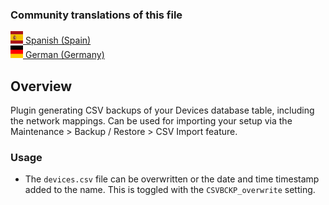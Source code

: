 ### Community translations of this file

<a href="https://github.com/jokob-sk/Pi.Alert/blob/main/front/plugins/csv_backup/README_ES.md">
  <img src="https://github.com/lipis/flag-icons/blob/main/flags/4x3/es.svg" alt="README_ES.md" style="height: 20px !important;width: 20px !important;">
  Spanish (Spain)
</a>
<br>
<a href="https://github.com/jokob-sk/Pi.Alert/blob/main/front/plugins/csv_backup/README_DE.md">
  <img src="https://github.com/lipis/flag-icons/blob/main/flags/4x3/de.svg" alt="README_DE.md" style="height: 20px !important;width: 20px !important;">
  German (Germany)
</a>

## Overview

Plugin generating CSV backups of your Devices database table, including the network mappings. Can be used for importing your setup via the Maintenance > Backup / Restore > CSV Import feature.

### Usage

- The `devices.csv` file can be overwritten or the date and time timestamp added to the name. This is toggled with the `CSVBCKP_overwrite` setting.
